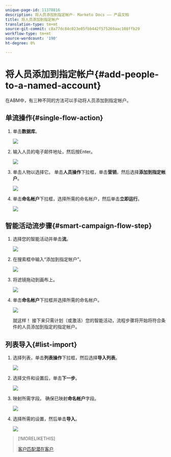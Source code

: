 ```yaml
---
unique-page-id: 11378816
description: 将人员添加到指定帐户- Marketo Docs —— 产品文档
title: 将人员添加到指定帐户
translation-type: tm+mt
source-git-commit: c8a77dc84c023e05fbb442f575269aac108ffb29
workflow-type: tm+mt
source-wordcount: '190'
ht-degree: 0%

---
```



# 将人员添加到指定帐户{#add-people-to-a-named-account}

在ABM中，有三种不同的方法可以手动将人员添加到指定帐户。

## 单流操作{#single-flow-action}

1. 单击&#x200B;**数据库**。

   ![](assets/one-2.png)

1. 输入人员的电子邮件地址，然后按Enter。

   ![](assets/two.png)

1. 单击人物以选择它。 单击&#x200B;**人员操作**&#x200B;下拉框，单击&#x200B;**营销**，然后选择&#x200B;**添加到指定帐户**。

   ![](assets/three.png)

1. 单击&#x200B;**命名帐户**&#x200B;下拉框，选择所需的命名帐户，然后单击&#x200B;**立即运行**。

   ![](assets/four.png)

## 智能活动流步骤{#smart-campaign-flow-step}

1. 选择您的智能活动并单击&#x200B;**流**。

   ![](assets/five.png)

1. 在搜索框中输入“添加到指定帐户”。

   ![](assets/six.png)

1. 将滤镜拖动到画布上。

   ![](assets/seven.png)

1. 单击&#x200B;**命名帐户**&#x200B;下拉框并选择所需的命名帐户。

   ![](assets/eight.png)

   就这样！ 接下来只需计划（或激活）您的智能活动，流程步骤将开始将符合条件的人员添加到指定的指定帐户。

## 列表导入{#list-import}

1. 选择列表，单击&#x200B;**列表操作**&#x200B;下拉框，然后选择&#x200B;**导入列表**。

   ![](assets/nine.png)

1. 选择文件和设置后，单击&#x200B;**下一步**。

   ![](assets/ten.png)

1. 映射所需字段。 确保已映射&#x200B;**命名帐户**&#x200B;字段。

   ![](assets/eleven.png)

1. 选择所需的设置，然后单击&#x200B;**导入**。

   ![](assets/twelve.png)

>[!MORELIKETHIS]
>
>[客户匹配潜在客户](/help/marketo/product-docs/account-based-marketing/target/named-accounts/lead-to-account-matching.md)
